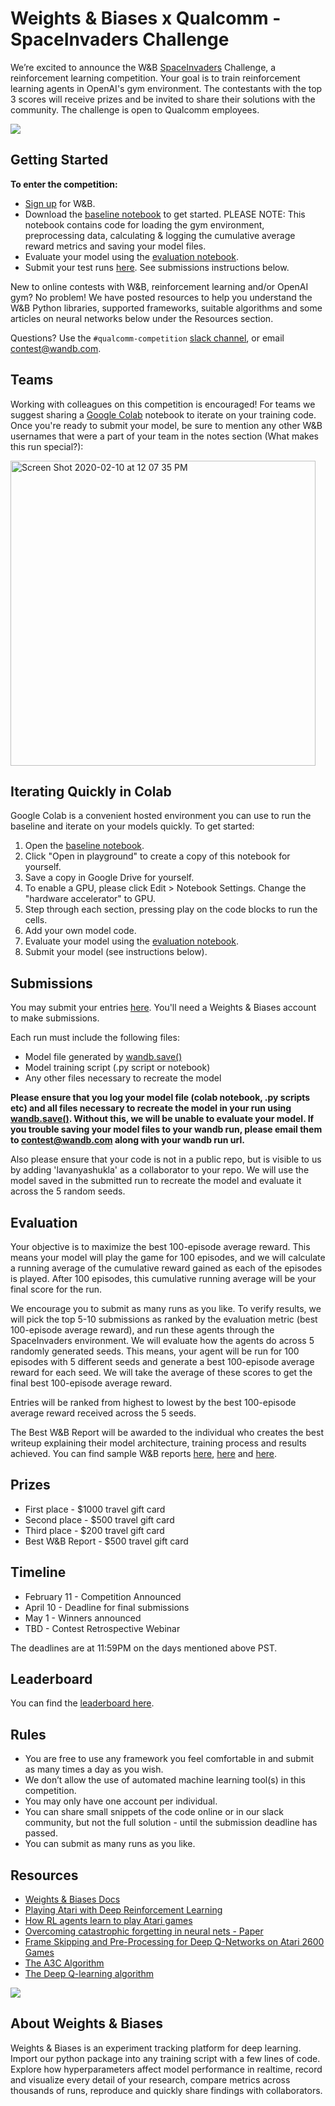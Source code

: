 
# Weights & Biases x Qualcomm - SpaceInvaders Challenge

We’re excited to announce the W&B [SpaceInvaders](https://gym.openai.com/envs/SpaceInvaders-v0/) Challenge, a reinforcement learning competition. Your goal is to train reinforcement learning agents in OpenAI's gym environment. The contestants with the top 3 scores will receive prizes and be invited to share their solutions with the community. The challenge is open to Qualcomm employees.

![](https://thumbs.gfycat.com/CookedFriendlyAntarcticfurseal-size_restricted.gif)
## Getting Started

**To enter the competition:**
- [Sign up](https://app.wandb.ai/login?signup=true) for W&B.
- Download the [baseline notebook](https://colab.research.google.com/github/wandb/qualcomm-contest/blob/master/SpaceInvaders%20Baseline.ipynb) to get started. PLEASE NOTE: This notebook contains code for loading the gym environment, preprocessing data, calculating & logging the cumulative average reward metrics and saving your model files. 
- Evaluate your model using the [evaluation notebook](https://github.com/wandb/qualcomm-contest/blob/master/SpaceInvaders%20Evaluation.ipynb).
- Submit your test runs [here](https://app.wandb.ai/wandb/spaceinvaders-challenge/benchmark/submit). See submissions instructions below.

New to online contests with W&B, reinforcement learning and/or OpenAI gym? No problem! We have posted resources to help you understand the W&B Python libraries, supported frameworks, suitable algorithms and some articles on neural networks below under the Resources section.

Questions? Use the `#qualcomm-competition` [slack channel](http://bit.ly/wandb-forum), or email <contest@wandb.com>.

## Teams

Working with colleagues on this competition is encouraged!  For teams we suggest sharing a [Google Colab](https://colab.research.google.com/) notebook to iterate on your training code.  Once you're ready to submit your model, be sure to mention any other W&B usernames that were a part of your team in the notes section (What makes this run special?):

<img width="488" alt="Screen Shot 2020-02-10 at 12 07 35 PM" src="https://user-images.githubusercontent.com/17/74185692-fe17c080-4bfd-11ea-9a01-6fc67a01a353.png">

## Iterating Quickly in Colab

Google Colab is a convenient hosted environment you can use to run the baseline and iterate on your models quickly. To get started:

1. Open the [baseline notebook](https://colab.research.google.com/github/wandb/qualcomm-contest/blob/master/SpaceInvaders%20Baseline.ipynb).
2. Click "Open in playground" to create a copy of this notebook for yourself.
3. Save a copy in Google Drive for yourself.
4. To enable a GPU, please click Edit > Notebook Settings. Change the "hardware accelerator" to GPU.
5. Step through each section, pressing play on the code blocks to run the cells.
6. Add your own model code.
7. Evaluate your model using the [evaluation notebook](https://github.com/wandb/qualcomm-contest/blob/master/SpaceInvaders%20Evaluation.ipynb).
8. Submit your model (see instructions below).

## Submissions
You may submit your entries [here](https://app.wandb.ai/wandb/spaceinvaders-challenge/benchmark/submit). You'll need a Weights & Biases account to make submissions.

Each run must include the following files:

- Model file generated by [wandb.save()](https://docs.wandb.com/library/python/save)
- Model training script (.py script or notebook)
- Any other files necessary to recreate the model

**Please ensure that you log your model file (colab notebook, .py scripts etc) and all files necessary to recreate the model in your run using [wandb.save()](https://docs.wandb.com/library/python/save). Without this, we will be unable to evaluate your model. If you trouble saving your model files to your wandb run, please email them to <contest@wandb.com> along with your wandb run url.**

Also please ensure that your code is not in a public repo, but is visible to us by adding 'lavanyashukla' as a collaborator to your repo. We will use the model saved in the submitted run to recreate the model and evaluate it across the 5 random seeds.

## Evaluation
Your objective is to maximize the best 100-episode average reward. This means your model will play the game for 100 episodes, and we will calculate a running average of the cumulative reward gained as each of the episodes is played. After 100 episodes, this cumulative running average will be your final score for the run.

We encourage you to submit as many runs as you like. To verify results, we will pick the top 5-10 submissions as ranked by the evaluation metric (best 100-episode average reward), and run these agents through the SpaceInvaders environment. We will evaluate how the agents do across 5 randomly generated seeds. This means, your agent will be run for 100 episodes with 5 different seeds and generate a best 100-episode average reward for each seed. We will take the average of these scores to get the final best 100-episode average reward.

Entries will be ranked from highest to lowest by the best 100-episode average reward received across the 5 seeds.

The Best W&B Report will be awarded to the individual who creates the best writeup explaining their model architecture, training process and results achieved. You can find sample W&B reports [here](https://app.wandb.ai/stacey/deep-drive/reports/Find-Humans-and-Vehicles-in-Dashboard-Scenes---Vmlldzo0NDA1Ng), [here](https://app.wandb.ai/dewald123/Liu_pytorch/reports/Solar-Flare-Prediction--Vmlldzo0MDYwNw) and [here](https://app.wandb.ai/stacey/estuary/reports/Distributed-Training--Vmlldzo1MTE0MA).

## Prizes
- First place - $1000 travel gift card
- Second place - $500 travel gift card
- Third place - $200 travel gift card
- Best W&B Report - $500 travel gift card


## Timeline
- February 11 - Competition Announced
- April 10 - Deadline for final submissions
- May 1 - Winners announced
- TBD - Contest Retrospective Webinar

The deadlines are at 11:59PM on the days mentioned above PST.


## Leaderboard
You can find the [leaderboard here](https://app.wandb.ai/wandb/spaceinvaders-challenge/benchmark/leaderboard).
  
## Rules
- You are free to use any framework you feel comfortable in and submit as many times a day as you wish.
- We don’t allow the use of automated machine learning tool(s) in this competition.
- You may only have one account per individual.
- You can share small snippets of the code online or in our slack community, but not the full solution - until the submission deadline has passed.
- You can submit as many runs as you like.

## Resources
- [Weights & Biases Docs](https://docs.wandb.com/library/python)
- [Playing Atari with Deep Reinforcement Learning](https://www.cs.toronto.edu/~vmnih/docs/dqn.pdf)
- [How RL agents learn to play Atari games](https://www.youtube.com/watch?v=rbsqaJwpu6A&feature=youtu.be&t=9m55s)
- [Overcoming catastrophic forgetting in neural nets - Paper](https://deepmind.com/blog/article/enabling-continual-learning-in-neural-networks)
- [Frame Skipping and Pre-Processing for Deep Q-Networks on Atari 2600 Games](https://danieltakeshi.github.io/2016/11/25/frame-skipping-and-preprocessing-for-deep-q-networks-on-atari-2600-games/)
- [The A3C Algorithm](https://arxiv.org/pdf/1602.01783.pdf)
- [The Deep Q-learning algorithm](https://www.cs.toronto.edu/~vmnih/docs/dqn.pdf)

![](https://paper-attachments.dropbox.com/s_B99EA5A7E2C3A6034DED3BDBEF344777271F2DEC10A3548BB2647BA045D43B29_1580852759900_image.png)

## About Weights & Biases
Weights & Biases is an experiment tracking platform for deep learning. Import our python package into any training script with a few lines of code. Explore how hyperparameters affect model performance in realtime, record and visualize every detail of your research, compare metrics across thousands of runs, reproduce and quickly share findings with collaborators.
